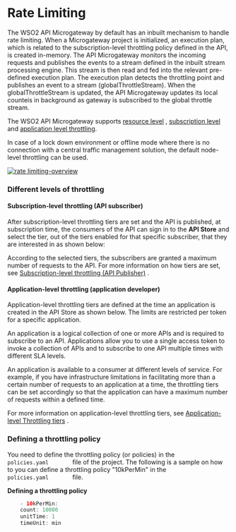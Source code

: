 # Rate Limiting

The WSO2 API Microgateway by default has an inbuilt mechanism to handle rate limiting. When a Microgateway project is initialized, an execution plan, which is related to the subscription-level throttling policy defined in the API, is created in-memory. The API Microgateway monitors the incoming requests and publishes the events to a stream defined in the inbuilt stream processing engine. This stream is then read and fed into the relevant pre-defined execution plan. The execution plan detects the throttling point and publishes an event to a stream (globalThrottleStream). When the globalThrottleStream is updated, the API Microgateway updates its local counteis in background as gateway is subscribed to the global throttle stream.

The WSO2 API Microgateway supports [resource level](/how-tos/rate-limiting/adding-throttling-policies/) , [subscription level](#subscription-level-throttling-api-subscriber) and [application level throttling](#application-level-throttling-application-developer).

In case of a lock down environment or offline mode where there is no connection with a central traffic management solution, the default node-level throttling can be used.

[![rate limiting-overview]({{base_path}}/assets/img/how-tos/rate-limiting-overview.jpg)]({{base_path}}/assets/img/how-tos/rate-limiting-overview.jpg)

### Different levels of throttling

#### Subscription-level throttling (API subscriber)

After subscription-level throttling tiers are set and the API is published, at subscription time, the consumers of the API can sign in to the **API Store** and select the tier, out of the tiers enabled for that specific subscriber, that they are interested in as shown below:

According to the selected tiers, the subscribers are granted a maximum number of requests to the API. For more information on how tiers are set, see [Subscription-level throttling (API Publisher)](https://apim.docs.wso2.com/en/3.2.0/learn/rate-limiting/setting-throttling-limits/#subscription-level-throttling-api-publisher) .

#### Application-level throttling (application developer)

Application-level throttling tiers are defined at the time an application is created in the API Store as shown below. The limits are restricted per token for a specific application.

An application is a logical collection of one or more APIs and is required to subscribe to an API. Applications allow you to use a single access token to invoke a collection of APIs and to subscribe to one API multiple times with different SLA levels.

An application is available to a consumer at different levels of service. For example, if you have infrastructure limitations in facilitating more than a certain number of requests to an application at a time, the throttling tiers can be set accordingly so that the application can have a maximum number of requests within a defined time.

For more information on application-level throttling tiers, see [Application-level Throttling tiers](https://apim.docs.wso2.com/en/3.2.0/learn/rate-limiting/setting-throttling-limits/#application-level-throttling-application-developer) .

### Defining a throttling policy

You need to define the throttling policy (or policies) in the `         policies.yaml        ` file of the project. The following is a sample on how to you can define a throttling policy "10kPerMin" in the `         policies.yaml        ` file.

**Defining a throttling policy**

``` java
    - 10kPerMin:
    count: 10000
    unitTime: 1
    timeUnit: min
```
